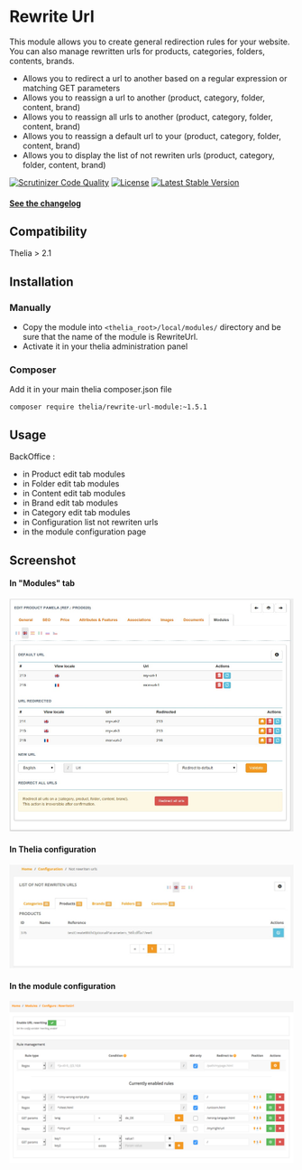 # Rewrite Url

This module allows you to create general redirection rules for your website. You can also manage rewritten urls for products, categories, folders, contents, brands.

* Allows you to redirect a url to another based on a regular expression or matching GET parameters
* Allows you to reassign a url to another (product, category, folder, content, brand)
* Allows you to reassign all urls to another (product, category, folder, content, brand)
* Allows you to reassign a default url to your (product, category, folder, content, brand)
* Allows you to display the list of not rewriten urls (product, category, folder, content, brand)

[![Scrutinizer Code Quality](https://scrutinizer-ci.com/g/thelia-modules/RewriteUrl/badges/quality-score.png?b=master)](https://scrutinizer-ci.com/g/thelia-modules/RewriteUrl/?branch=master)
[![License](https://poser.pugx.org/thelia/rewrite-url-module/license)](https://packagist.org/packages/thelia/rewrite-url-module)
[![Latest Stable Version](https://poser.pugx.org/thelia/rewrite-url-module/v/stable)](https://packagist.org/packages/thelia/rewrite-url-module)

#### [See the changelog](https://github.com/thelia-modules/RewriteUrl/blob/master/CHANGELOG.md)

## Compatibility

Thelia > 2.1

## Installation

### Manually

* Copy the module into ```<thelia_root>/local/modules/``` directory and be sure that the name of the module is RewriteUrl.
* Activate it in your thelia administration panel

### Composer

Add it in your main thelia composer.json file

```
composer require thelia/rewrite-url-module:~1.5.1
```

## Usage

BackOffice :
- in Product edit tab modules
- in Folder edit tab modules
- in Content edit tab modules
- in Brand edit tab modules
- in Category edit tab modules
- in Configuration list not rewriten urls
- in the module configuration page

## Screenshot

#### In "Modules" tab

![RewriteUrl](https://github.com/thelia-modules/RewriteUrl/blob/master/screenshot/screenshot-1.jpeg)

#### In Thelia configuration

![RewriteUrl](https://github.com/thelia-modules/RewriteUrl/blob/master/screenshot/screenshot-2.jpeg)

#### In the module configuration

![RewriteUrl](https://github.com/thelia-modules/RewriteUrl/blob/master/screenshot/screenshot-3.png)